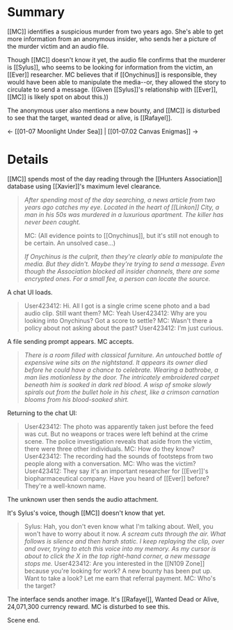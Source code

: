 # Summary
[[MC]] identifies a suspicious murder from two years ago. She's able to get more information from an anonymous insider, who sends her a picture of the murder victim and an audio file.

Though [[MC]] doesn't know it yet, the audio file confirms that the murderer is [[Sylus]], who seems to be looking for information from the victim, an [[Ever]] researcher. MC believes that if [[Onychinus]] is responsible, they would have been able to manipulate the media--or, they allowed the story to circulate to send a message. ((Given [[Sylus]]'s relationship with [[Ever]], [[MC]] is likely spot on about this.))

The anonymous user also mentions a new bounty, and [[MC]] is disturbed to see that the target, wanted dead or alive, is [[Rafayel]].

← [[01-07 Moonlight Under Sea]] | [[01-07.02 Canvas Enigmas]] →

# Details
[[MC]] spends most of the day reading through the [[Hunters Association]] database using [[Xavier]]'s maximum level clearance. 

> *After spending most of the day searching, a news article from two years ago catches my eye.
> Located in the heart of [[Linkon]] City, a man in his 50s was murdered in a luxurious apartment. The killer has never been caught.*
> 
> MC: (All evidence points to [[Onychinus]], but it's still not enough to be certain. An unsolved case...)
> 
> *If Onychinus is the culprit, then they're clearly able to manipulate the media. But they didn't. Maybe they're trying to send a message. Even though the Association blocked all insider channels, there are some encrypted ones. For a small fee, a person can locate the source.*

A chat UI loads.

> User423412: Hi. All I got is a single crime scene photo and a bad audio clip. Still want them?
> MC: Yeah
> User423412: Why are you looking into Onychinus? Got a score to settle?
> MC: Wasn't there a policy about not asking about the past?
> User423412: I'm just curious.

A file sending prompt appears. MC accepts.

> *There is a room filled with classical furniture. An untouched bottle of expensive wine sits on the nightstand. It appears its owner died before he could have a chance to celebrate. Wearing a bathrobe, a man lies motionless by the door. The intricately embroidered carpet beneath him is soaked in dark red blood. A wisp of smoke slowly spirals out from the bullet hole in his chest, like a crimson carnation blooms from his blood-soaked shirt.*

Returning to the chat UI:
> User423412: The photo was apparently taken just before the feed was cut. But no weapons or traces were left behind at the crime scene. The police investigation reveals that aside from the victim, there were three other individuals.
> MC: How do they know?
> User423412: The recording had the sounds of footsteps from two people along with a conversation.
> MC: Who was the victim?
> User423412: They say it's an important researcher for [[Ever]]'s biopharmaceutical company. Have you heard of [[Ever]] before? They're a well-known name.

The unknown user then sends the audio attachment.

It's Sylus's voice, though [[MC]] doesn't know that yet.
> Sylus: Hah, you don't even know what I'm talking about. Well, you won't have to worry about it now.
> *A scream cuts through the air. What follows is silence and then harsh static.
> I keep replaying the clip, over and over, trying to etch this voice into my memory. As my cursor is about to click the X in the top right-hand corner, a new message stops me.*
> User423412: Are you interested in the [[N109 Zone]] because you're looking for work? A new bounty has been put up. Want to take a look? Let me earn that referral payment.
> MC: Who's the target?

The interface sends another image. It's [[Rafayel]], Wanted Dead or Alive, 24,071,300 currency reward. MC is disturbed to see this.

Scene end.